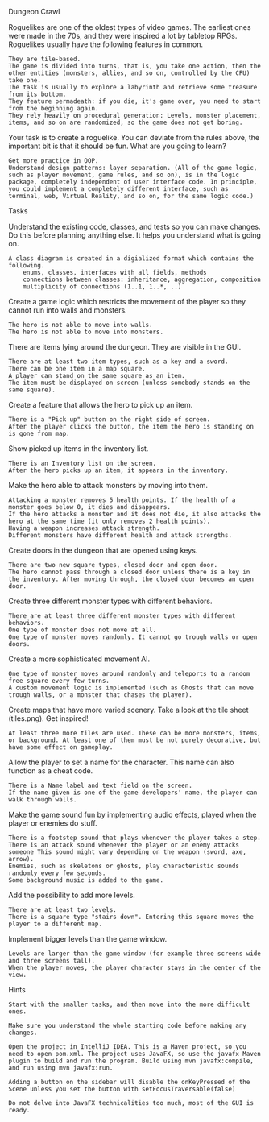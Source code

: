 Dungeon Crawl 

Roguelikes are one of the oldest types of video games. The earliest ones were made in the 70s, and they were inspired a lot by tabletop RPGs. Roguelikes usually have the following features in common.

    They are tile-based.
    The game is divided into turns, that is, you take one action, then the other entities (monsters, allies, and so on, controlled by the CPU) take one.
    The task is usually to explore a labyrinth and retrieve some treasure from its bottom.
    They feature permadeath: if you die, it's game over, you need to start from the beginning again.
    They rely heavily on procedural generation: Levels, monster placement, items, and so on are randomized, so the game does not get boring.

Your task is to create a roguelike. You can deviate from the rules above, the important bit is that it should be fun.
What are you going to learn?

    Get more practice in OOP.
    Understand design patterns: layer separation. (All of the game logic, such as player movement, game rules, and so on), is in the logic package, completely independent of user interface code. In principle, you could implement a completely different interface, such as terminal, web, Virtual Reality, and so on, for the same logic code.)

Tasks

Understand the existing code, classes, and tests so you can make changes. Do this before planning anything else. It helps you understand what is going on.

    A class diagram is created in a digialized format which contains the following.
        enums, classes, interfaces with all fields, methods
        connections between classes: inheritance, aggregation, composition
        multiplicity of connections (1..1, 1..*, ..)

Create a game logic which restricts the movement of the player so they cannot run into walls and monsters.

    The hero is not able to move into walls.
    The hero is not able to move into monsters. 

There are items lying around the dungeon. They are visible in the GUI.

    There are at least two item types, such as a key and a sword.
    There can be one item in a map square.
    A player can stand on the same square as an item.
    The item must be displayed on screen (unless somebody stands on the same square). 


Create a feature that allows the hero to pick up an item.

    There is a "Pick up" button on the right side of screen.
    After the player clicks the button, the item the hero is standing on is gone from map. 


Show picked up items in the inventory list.

    There is an Inventory list on the screen.
    After the hero picks up an item, it appears in the inventory. 


Make the hero able to attack monsters by moving into them.

    Attacking a monster removes 5 health points. If the health of a monster goes below 0, it dies and disappears.
    If the hero attacks a monster and it does not die, it also attacks the hero at the same time (it only removes 2 health points).
    Having a weapon increases attack strength.
    Different monsters have different health and attack strengths. 


Create doors in the dungeon that are opened using keys.

    There are two new square types, closed door and open door.
    The hero cannot pass through a closed door unless there is a key in the inventory. After moving through, the closed door becomes an open door. 


Create three different monster types with different behaviors.

    There are at least three different monster types with different behaviors.
    One type of monster does not move at all.
    One type of monster moves randomly. It cannot go trough walls or open doors. 


Create a more sophisticated movement AI.

    One type of monster moves around randomly and teleports to a random free square every few turns.
    A custom movement logic is implemented (such as Ghosts that can move trough walls, or a monster that chases the player). 


Create maps that have more varied scenery. Take a look at the tile sheet (tiles.png). Get inspired!

    At least three more tiles are used. These can be more monsters, items, or background. At least one of them must be not purely decorative, but have some effect on gameplay. 


Allow the player to set a name for the character. This name can also function as a cheat code.

    There is a Name label and text field on the screen.
    If the name given is one of the game developers' name, the player can walk through walls. 

Make the game sound fun by implementing audio effects, played when the player or enemies do stuff.

    There is a footstep sound that plays whenever the player takes a step.
    There is an attack sound whenever the player or an enemy attacks someone This sound might vary depending on the weapon (sword, axe, arrow).
    Enemies, such as skeletons or ghosts, play characteristic sounds randomly every few seconds.
    Some background music is added to the game. 


Add the possibility to add more levels.

    There are at least two levels.
    There is a square type "stairs down". Entering this square moves the player to a different map. 


Implement bigger levels than the game window.

    Levels are larger than the game window (for example three screens wide and three screens tall).
    When the player moves, the player character stays in the center of the view. 


Hints

    Start with the smaller tasks, and then move into the more difficult ones.

    Make sure you understand the whole starting code before making any changes.

    Open the project in IntelliJ IDEA. This is a Maven project, so you need to open pom.xml. The project uses JavaFX, so use the javafx Maven plugin to build and run the program. Build using mvn javafx:compile, and run using mvn javafx:run.

    Adding a button on the sidebar will disable the onKeyPressed of the Scene unless you set the button with setFocusTraversable(false)

    Do not delve into JavaFX technicalities too much, most of the GUI is ready.

